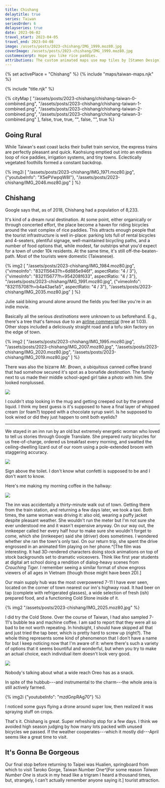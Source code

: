 ```yaml
---
title: Chishang
delaytitle: true
series: Taiwan
seriesOrder: 6
delayseries: true
date: 2023-06-02
travel_start: 2023-04-05
travel_end: 2023-04-08
image: /assets/posts/2023-chishang/IMG_1999.moz80.jpg
coverImage: /assets/posts/2023-chishang/IMG_1999.moz80.jpg
customexcerpt: Hope you like rice paddies.
attributions: The custom animated maps use map tiles by [Stamen Design](http://maps.stamen.com/) (CC BY 3.0). Country outline data from [DataHub](https://datahub.io/core/geo-countries) (PDDL), originally by [Natural Earth](https://www.naturalearthdata.com/) (public domain). Code to make the city maps is based off of [marceloprates/prettymaps](https://github.com/marceloprates/prettymaps/). Data for all maps &copy; OpenStreetMap contributors (ODbL).
---
```


<!-- Image graveyard:
assets/posts/2023-chishang/IMG_1982.moz80.jpg
-->

<!-- Videos:
- [x] chishang-bike [vm] [832115643?h=6d885e946f]
- [x] chishang-drone [yt] [mzdGnpRAg70]
- [x] chishang-field [vm] [832115677?h=954208f633]
- [x] chishang-train [yt] [X5ePVwpqW8I]
- [x] chishang-wheel [vm] [832115708?h=b4a43ae1a5]
-->

{% set activePlace = "Chishang" %}
{% include "maps/taiwan-maps.njk" %}

{% include "title.njk" %}

{% cityMap [
    "/assets/posts/2023-chishang/chishang-taiwan-0-combined.png",
    "/assets/posts/2023-chishang/chishang-taiwan-1-combined.png",
    "/assets/posts/2023-chishang/chishang-taiwan-2-combined.png",
    "/assets/posts/2023-chishang/chishang-taiwan-3-combined.png"
], false, true, true, "", false, "", true %}

## Going Rural

While Taiwan's east coast lacks their bullet train service, the express trains are perfectly pleasant and quick. Kaohsiung emptied out into an endless loop of rice paddies, irrigation systems, and tiny towns. Eclectically vegetated foothills formed a constant backdrop.

{% img2i [
    "/assets/posts/2023-chishang/IMG_1971.moz80.jpg",
    {"youtubeInfo": "X5ePVwpqW8I"},
    "/assets/posts/2023-chishang/IMG_2046.moz80.jpg"
] %}

## Chishang

Google says that, as of 2018, Chishang had a population of 8,233.

It's kind of a dream rural destination. At some point, either organically or through concerted effort, the place become a haven for riding bicycles around the vast complex of rice paddies. This attracts enough people that the tourist infrastructure is well in-place: parking lots full of rental bicycles and 4-seaters, plentiful signage, well-maintained bicycling paths, and a number of food options that, while modest, far outstrips what you'd expect for a town of under 10k residents. At the same time, it's still off-the-beaten-path. Most of the tourists were domestic (Taiwanese).

{% img2 [
    "/assets/posts/2023-chishang/IMG_1984.moz80.jpg",
    {"vimeoInfo": "832115643?h=6d885e946f", aspectRatio: "4 / 3"},
    {"vimeoInfo": "832115677?h=954208f633", aspectRatio: "4 / 3"},
    "/assets/posts/2023-chishang/IMG_1991.moz80.jpg",
    {"vimeoInfo": "832115708?h=b4a43ae1a5", aspectRatio: "4 / 3"},
    "/assets/posts/2023-chishang/IMG_2035.moz80.jpg"
] %}

<p class="figcaption">Julie said biking around alone around the fields you feel like you're in an indie movie.</p>

Basically all the serious _destinations_ were unknown to us beforehand. E.g., there's a tree that's famous due to an [airline commercial](https://www.youtube.com/watch?v=0WwXG9HrWEM) (tree at 1:03). Other stops included a deliciously straight road and a tofu skin factory on the edge of town.

{% img2 [
    "/assets/posts/2023-chishang/IMG_1995.moz80.jpg",
    "/assets/posts/2023-chishang/IMG_2007.moz80.jpg",
    "/assets/posts/2023-chishang/IMG_2020.moz80.jpg",
    "/assets/posts/2023-chishang/IMG_2019.moz80.jpg"
] %}

There was also the bizarre _Mr. Brown,_ a ubiquitous canned coffee brand that had somehow secured it's spot as a bonafide _destination._ The family next to us made their middle school-aged girl take a photo with him. She looked nonplussed.

![](/assets/posts/2023-chishang/IMG_2005.moz80.jpg)

<p class="figcaption">I couldn't stop looking in the mug and getting creeped out by the pretend liquid. I think my best guess is it's supposed to have a final layer of whipped cream (or foam?) topped with a chocolate syrup swirl. Is he supposed to look wired or did they just happen to omit both eyelids?</p>

---

We stayed in an inn run by an old but extremely energetic woman who loved to tell us stories through Google Translate. She prepared rusty bicycles for us free-of-charge, ordered us breakfast every morning, and swatted the ceiling-dwelling lizard out of our room using a pole-extended broom with staggering accuracy.

![](/assets/posts/2023-chishang/IMG_1976.moz80.jpg)

<p class="figcaption">Sign above the toilet. I don't know what confetti is supposed to be and I don't want to know.</p>

Here's me making my morning coffee in the hallway:

![](/assets/posts/2023-chishang/IMG_2027.moz80.jpg)

The inn was accidentally a thirty-minute walk out of town. Getting there from the train station, and returning a few days later, we took a taxi. Both times, the same woman was driving it: also old, wearing a puffy jacket despite pleasant weather. She wouldn't run the meter but I'm not sure she ever understood me and it wasn't expensive anyway. On our way out, the innkeeper called her every half hour to make sure she wouldn't forget to come, which she (innkeeper) said she (driver) does sometimes. I wondered whether she ran the town's only taxi. On our return trip, she spent the drive engrossed in an animated film playing on her phone.^[The film was interesting. It had 3D-rendered characters doing stock animations on top of stock backgrounds set to dramatic voiceovers. Think like first year students at digital art school doing a rendition of dialog-heavy scenes from _Crouching Tiger._ I remember seeing a similar format of show engross viewers of all ages in Vietnam (though those might have been 2D).]

Our main supply hub was the most overpowered 7-11 I have ever seen, located on the corner of town nearest our inn's highway road. It had beer on tap (complete with refrigerated glasses), a wide selection of fresh (ish) prepared food, and a functioning Cold Stone inside of it.

{% img2 "/assets/posts/2023-chishang/IMG_2025.moz80.jpg" %}

<p class="figcaption">I did try the Cold Stone. Over the course of Taiwan, I had also sampled 7-11's bubble tea and machine coffee. I am sad to report that they were all so bad to be not worth repeating. In hindsight, I should have skipped all that and just tried the tap beer, which is pretty hard to screw up (right?). The whole thing represents some kind of phenomenon that I don't have a name for but I keep noticing now that I'm aware of it: where there's such a variety of options that it seems bountiful and wonderful, but when you try to make an actual choice, each individual item doesn't look very good.</p>

![](/assets/posts/2023-chishang/IMG_2024.moz80.jpg)

<p class="figcaption">Nobody's talking about what a wide reach Oreo has as a snack.</p>

In spite of the hubbub---and instrumental to the charm---the whole area is still actively farmed.

{% img2i {"youtubeInfo": "mzdGnpRAg70"} %}

<p class="figcaption">I noticed some guys flying a drone around super low, then realized it was spraying stuff on crops.</p>

That's it. Chishang is great. Super refreshing stop for a few days. I think we avoided high season judging by how many lots packed with unused bicycles we passed. If the weather cooperates---which it mostly did---April seems like a great time to visit.

## It's Gonna Be Gorgeous

Our final stop before returning to Taipei was Hualien, springboard from which to visit Taroko Gorge, Taiwan Number One^[For some reason _Taiwan Number One_ is stuck in my head like a trigram I heard a thousand times, but, strangely, I can't actually remember anyone saying it.] tourist attraction.

